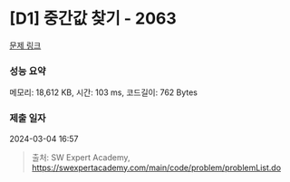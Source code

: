 # [D1] 중간값 찾기 - 2063 

[문제 링크](https://swexpertacademy.com/main/code/problem/problemDetail.do?contestProbId=AV5QPsXKA2UDFAUq) 

### 성능 요약

메모리: 18,612 KB, 시간: 103 ms, 코드길이: 762 Bytes

### 제출 일자

2024-03-04 16:57



> 출처: SW Expert Academy, https://swexpertacademy.com/main/code/problem/problemList.do